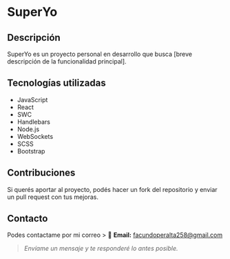 # SuperYo

## Descripción
SuperYo es un proyecto personal en desarrollo que busca [breve descripción de la funcionalidad principal].

## Tecnologías utilizadas
- JavaScript
- React
- SWC
- Handlebars
- Node.js
- WebSockets
- SCSS
- Bootstrap

## Contribuciones
Si querés aportar al proyecto, podés hacer un fork del repositorio y enviar un pull request con tus mejoras.

## Contacto
Podes contactame por mi correo > 📩 **Email:** [facundoperalta258@gmail.com](mailto:facundoperalta258@gmail.com)  
> *Envíame un mensaje y te responderé lo antes posible.*

